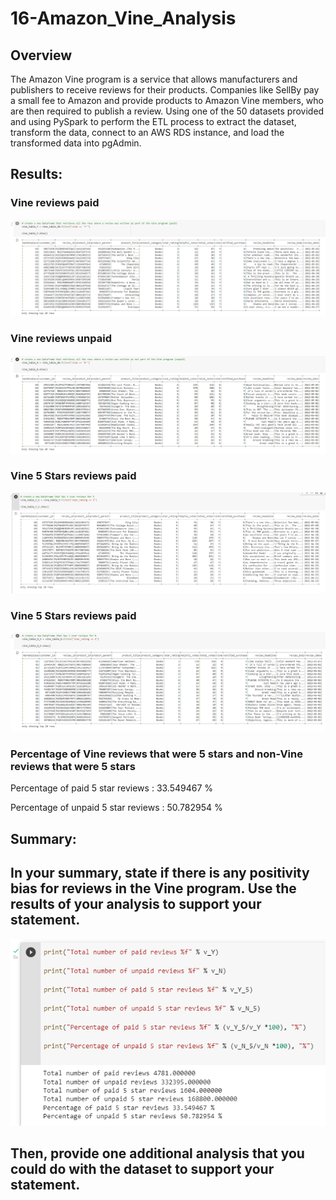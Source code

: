 # 16-Amazon_Vine_Analysis

## Overview
The Amazon Vine program is a service that allows manufacturers and publishers to receive reviews for their products. Companies like SellBy pay a small fee to Amazon and provide products to Amazon Vine members, who are then required to publish a review. Using one of the 50 datasets provided and using PySpark to perform the ETL process to extract the dataset, transform the data, connect to an AWS RDS instance, and load the transformed data into pgAdmin.

## Results: 

### Vine reviews paid

![Vine reivews Paid](Images/Vine_Reviews.png)

### Vine reviews unpaid

![Vine reivews Paid](Images/Vine_Reviews_N.png)

### Vine 5 Stars reviews paid 

![Paid 5 Star Reviews](Images/Vine_reviews_5Y.png)

### Vine 5 Stars reviews paid

![Unpaid 5 Star Reviews](Images/Vine_reviews_5N.png)

### Percentage of Vine reviews that were 5 stars and non-Vine reviews that were 5 stars

Percentage of paid 5 star reviews : 33.549467 % 

Percentage of unpaid 5 star reviews : 50.782954 %

## Summary: 
## In your summary, state if there is any positivity bias for reviews in the Vine program. Use the results of your analysis to support your statement. 

![Unpaid 5 Star Reviews](Images/Results.png)

## Then, provide one additional analysis that you could do with the dataset to support your statement.